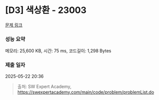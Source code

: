 # [D3] 색상환 - 23003 

[문제 링크](https://swexpertacademy.com/main/code/problem/problemDetail.do?contestProbId=AZROsPgqE88DFAWB) 

### 성능 요약

메모리: 25,600 KB, 시간: 75 ms, 코드길이: 1,298 Bytes

### 제출 일자

2025-05-22 20:36



> 출처: SW Expert Academy, https://swexpertacademy.com/main/code/problem/problemList.do